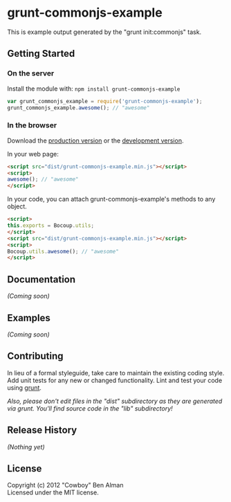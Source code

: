 # grunt-commonjs-example

This is example output generated by the "grunt init:commonjs" task.

## Getting Started
### On the server
Install the module with: `npm install grunt-commonjs-example`

```javascript
var grunt_commonjs_example = require('grunt-commonjs-example');
grunt_commonjs_example.awesome(); // "awesome"
```

### In the browser
Download the [production version][min] or the [development version][max].

[min]: https://raw.github.com/cowboy/grunt-commonjs-example/master/dist/grunt-commonjs-example.min.js
[max]: https://raw.github.com/cowboy/grunt-commonjs-example/master/dist/grunt-commonjs-example.js

In your web page:

```html
<script src="dist/grunt-commonjs-example.min.js"></script>
<script>
awesome(); // "awesome"
</script>
```

In your code, you can attach grunt-commonjs-example's methods to any object.

```html
<script>
this.exports = Bocoup.utils;
</script>
<script src="dist/grunt-commonjs-example.min.js"></script>
<script>
Bocoup.utils.awesome(); // "awesome"
</script>
```

## Documentation
_(Coming soon)_

## Examples
_(Coming soon)_

## Contributing
In lieu of a formal styleguide, take care to maintain the existing coding style. Add unit tests for any new or changed functionality. Lint and test your code using [grunt](https://github.com/cowboy/grunt).

_Also, please don't edit files in the "dist" subdirectory as they are generated via grunt. You'll find source code in the "lib" subdirectory!_

## Release History
_(Nothing yet)_

## License
Copyright (c) 2012 "Cowboy" Ben Alman  
Licensed under the MIT license.
